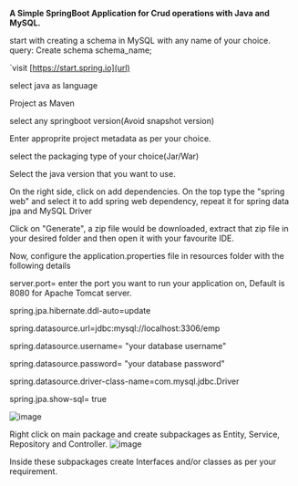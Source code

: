 **A Simple SpringBoot Application for Crud operations with Java and MySQL.**

start with creating a schema in MySQL with any name of your choice. query: Create schema schema_name;


`visit [https://start.spring.io](url)

select java as language

Project as Maven

select any springboot version(Avoid snapshot version)

Enter approprite project metadata as per your choice.

select the packaging type of your choice(Jar/War)

Select the java version that you want to use.

On the right side, click on add dependencies. On the top type the "spring web" and select it to add spring web dependency, repeat it for spring data jpa and MySQL Driver

Click on "Generate", a zip file would be downloaded, extract that zip file in your desired folder and then open it with your favourite IDE.

Now, configure the application.properties file in resources folder with the following details

server.port= enter the port you want to run your application on, Default is 8080 for Apache Tomcat server.

spring.jpa.hibernate.ddl-auto=update

spring.datasource.url=jdbc:mysql://localhost:3306/emp

spring.datasource.username= "your database username"

spring.datasource.password= "your database password"

spring.datasource.driver-class-name=com.mysql.jdbc.Driver

spring.jpa.show-sql= true

![image](https://github.com/akhil755/AkhilReddy-java/assets/67901532/6f558abb-bafc-4f3d-b691-35cb4a1f087e)


Right click on main package and create subpackages as Entity, Service, Repository and Controller.
![image](https://github.com/akhil755/AkhilReddy-java/assets/67901532/dbc587b8-7001-4885-bad1-7cb51fcd2e6c)



Inside these subpackages create Interfaces and/or classes as per your requirement. 
